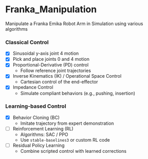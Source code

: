 # Franka_Manipulation
Manipulate a Franka Emika Robot Arm in Simulation using various algorithms  


### Classical Control  

- [x] Sinusoidal y-axis joint 4 motion  
- [x] Pick and place joints 0 and 4 motion  
- [x] Proportional-Derivative (PD) control  
  - Follow reference joint trajectories  
- [x] Inverse Kinematics (IK) / Operational Space Control    
  - Cartesian control of the end-effector  
- [x] Impedance Control    
  - Simulate compliant behaviors (e.g., pushing, insertion)
     
### Learning-based Control  

- [x] Behavior Cloning (BC)  
  - Imitate trajectory from expert demonstration
- [ ] Reinforcement Learning (RL)  
  - Algorithms: SAC / PPO  
  - Use `stable-baselines3` or custom RL code
- [ ] Residual Policy Learning  
  - Combine scripted control with learned corrections

